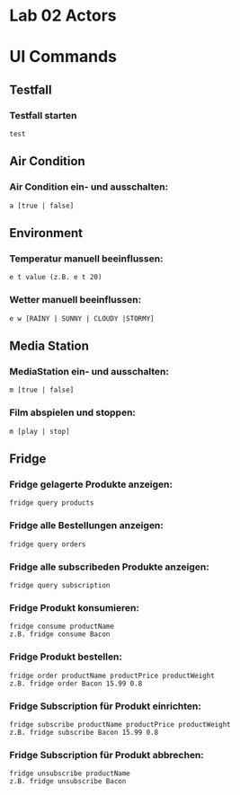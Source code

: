 # Lab 02 Actors

# UI Commands

## Testfall
### Testfall starten
    test

## Air Condition

### Air Condition ein- und ausschalten: 
    a [true | false]

## Environment

### Temperatur manuell beeinflussen:
    e t value (z.B. e t 20)

### Wetter manuell beeinflussen: 
    e w [RAINY | SUNNY | CLOUDY |STORMY]

## Media Station

### MediaStation ein- und ausschalten: 
    m [true | false]

### Film abspielen und stoppen: 
    m [play | stop]

## Fridge
### Fridge gelagerte Produkte anzeigen:
    fridge query products

### Fridge alle Bestellungen anzeigen:
    fridge query orders

### Fridge alle subscribeden Produkte anzeigen:
    fridge query subscription

### Fridge Produkt konsumieren:
    fridge consume productName
    z.B. fridge consume Bacon

### Fridge Produkt bestellen:
    fridge order productName productPrice productWeight
    z.B. fridge order Bacon 15.99 0.8

### Fridge Subscription für Produkt einrichten:
    fridge subscribe productName productPrice productWeight
    z.B. fridge subscribe Bacon 15.99 0.8

### Fridge Subscription für Produkt abbrechen:
    fridge unsubscribe productName
    z.B. fridge unsubscribe Bacon

